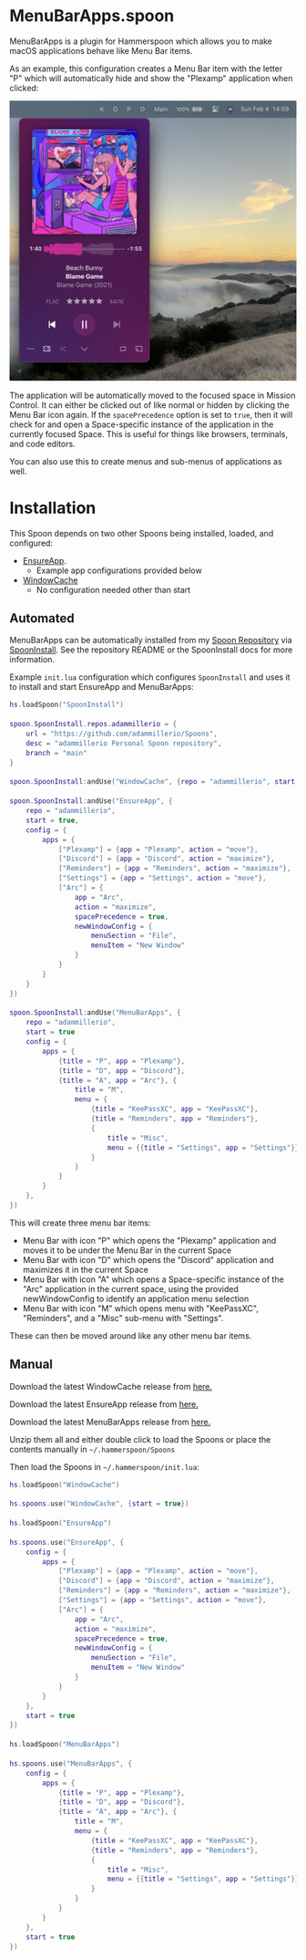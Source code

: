 # MenuBarApps.spoon
MenuBarApps is a plugin for Hammerspoon which allows you to make macOS applications behave like Menu Bar items.

As an example, this configuration creates a Menu Bar item with the letter "P" which will automatically hide and show the "Plexamp" application when clicked:

![Screenshot](docs/images/menu.png)

The application will be automatically moved to the focused space in Mission Control. It can either be clicked out of like normal or hidden by clicking the Menu Bar icon again. If the `spacePrecedence` option is set to `true`, then it will check for and open a Space-specific instance of the application in the currently focused Space. This is useful for things like browsers, terminals, and code editors.

You can also use this to create menus and sub-menus of applications as well.

# Installation

This Spoon depends on two other Spoons being installed, loaded, and configured:
* [EnsureApp](https://github.com/adammillerio/EnsureApp.spoon).
    * Example app configurations provided below
* [WindowCache](https://github.com/adammillerio/WindowCache.spoon)
    * No configuration needed other than start

## Automated

MenuBarApps can be automatically installed from my [Spoon Repository](https://github.com/adammillerio/Spoons) via [SpoonInstall](https://www.hammerspoon.org/Spoons/SpoonInstall.html). See the repository README or the SpoonInstall docs for more information.

Example `init.lua` configuration which configures `SpoonInstall` and uses it to install and start EnsureApp and MenuBarApps:

```lua
hs.loadSpoon("SpoonInstall")

spoon.SpoonInstall.repos.adammillerio = {
    url = "https://github.com/adammillerio/Spoons",
    desc = "adammillerio Personal Spoon repository",
    branch = "main"
}

spoon.SpoonInstall:andUse("WindowCache", {repo = "adammillerio", start = true})

spoon.SpoonInstall:andUse("EnsureApp", {
    repo = "adammillerio",
    start = true,
    config = {
        apps = {
            ["Plexamp"] = {app = "Plexamp", action = "move"},
            ["Discord"] = {app = "Discord", action = "maximize"},
            ["Reminders"] = {app = "Reminders", action = "maximize"},
            ["Settings"] = {app = "Settings", action = "move"},
            ["Arc"] = {
                app = "Arc",
                action = "maximize",
                spacePrecedence = true,
                newWindowConfig = {
                    menuSection = "File",
                    menuItem = "New Window"
                }
            }
        }
    }
})

spoon.SpoonInstall:andUse("MenuBarApps", {
    repo = "adammillerio",
    start = true
    config = {
        apps = {
            {title = "P", app = "Plexamp"},
            {title = "D", app = "Discord"},
            {title = "A", app = "Arc"}, {
                title = "M",
                menu = {
                    {title = "KeePassXC", app = "KeePassXC"},
                    {title = "Reminders", app = "Reminders"},
                    {
                        title = "Misc",
                        menu = {{title = "Settings", app = "Settings"}}
                    }
                }
            }
        }
    },
})
```

This will create three menu bar items:

* Menu Bar with icon "P" which opens the "Plexamp" application and moves it to be under the Menu Bar in the current Space
* Menu Bar with icon "D" which opens the "Discord" application and maximizes it in the current Space
* Menu Bar with icon "A" which opens a Space-specific instance of the "Arc" application in the current space, using the provided newWindowConfig to identify an application menu selection
* Menu Bar with icon "M" which opens menu with "KeePassXC", "Reminders", and a "Misc" sub-menu with "Settings".

These can then be moved around like any other menu bar items.

## Manual

Download the latest WindowCache release from [here.](https://github.com/adammillerio/Spoons/raw/main/Spoons/MenuBarApps.spoon.zip)

Download the latest EnsureApp release from [here.](https://github.com/adammillerio/Spoons/raw/main/Spoons/EnsureApp.spoon.zip)

Download the latest MenuBarApps release from [here.](https://github.com/adammillerio/Spoons/raw/main/Spoons/MenuBarApps.spoon.zip)

Unzip them all and either double click to load the Spoons or place the contents manually in `~/.hammerspoon/Spoons`

Then load the Spoons in `~/.hammerspoon/init.lua`:

```lua
hs.loadSpoon("WindowCache")

hs.spoons.use("WindowCache", {start = true})

hs.loadSpoon("EnsureApp")

hs.spoons.use("EnsureApp", {
    config = {
        apps = {
            ["Plexamp"] = {app = "Plexamp", action = "move"},
            ["Discord"] = {app = "Discord", action = "maximize"},
            ["Reminders"] = {app = "Reminders", action = "maximize"},
            ["Settings"] = {app = "Settings", action = "move"},
            ["Arc"] = {
                app = "Arc",
                action = "maximize",
                spacePrecedence = true,
                newWindowConfig = {
                    menuSection = "File",
                    menuItem = "New Window"
                }
            }
        }
    },
    start = true
})

hs.loadSpoon("MenuBarApps")

hs.spoons.use("MenuBarApps", {
    config = {
        apps = {
            {title = "P", app = "Plexamp"},
            {title = "D", app = "Discord"},
            {title = "A", app = "Arc"}, {
                title = "M",
                menu = {
                    {title = "KeePassXC", app = "KeePassXC"},
                    {title = "Reminders", app = "Reminders"},
                    {
                        title = "Misc",
                        menu = {{title = "Settings", app = "Settings"}}
                    }
                }
            }
        }
    },
    start = true
})
```
